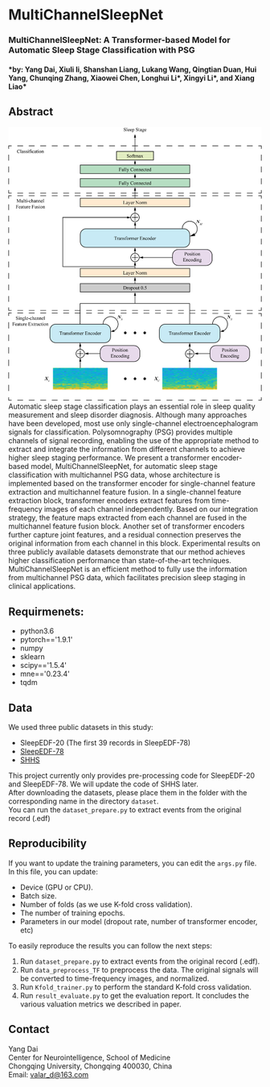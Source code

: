 # MultiChannelSleepNet
### MultiChannelSleepNet: A Transformer-based Model for Automatic Sleep Stage Classification with PSG 
#### *by: Yang Dai, Xiuli li, Shanshan Liang, Lukang Wang, Qingtian Duan, Hui Yang, Chunqing Zhang, Xiaowei Chen, Longhui Li\*, Xingyi Li\*, and Xiang Liao\* 


## Abstract
![AttnSleep Architecture](imgs/MutiChannelSleepNet.png)
Automatic sleep stage classification plays an essential role in sleep quality measurement and sleep disorder diagnosis. Although many approaches have been developed, most use only single-channel electroencephalogram signals for classification. Polysomnography (PSG) provides multiple channels of signal recording, enabling the use of the appropriate method to extract and integrate the information from different channels to achieve higher sleep staging performance. We present a transformer encoder-based model, MultiChannelSleepNet, for automatic sleep stage classification with multichannel PSG data, whose architecture is implemented based on the transformer encoder for single-channel feature extraction and multichannel feature fusion. In a single-channel feature extraction block, transformer encoders extract features from time-frequency images of each channel independently. Based on our integration strategy, the feature maps extracted from each channel are fused in the multichannel feature fusion block. Another set of transformer encoders further capture joint features, and a residual connection preserves the original information from each channel in this block. Experimental results on three publicly available datasets demonstrate that our method achieves higher classification performance than state-of-the-art techniques. MultiChannelSleepNet is an efficient method to fully use the information from multichannel PSG data, which facilitates precision sleep staging in clinical applications.


## Requirmenets:
- python3.6
- pytorch=='1.9.1'
- numpy
- sklearn
- scipy=='1.5.4'
- mne=='0.23.4'
- tqdm

## Data
We used three public datasets in this study:

- SleepEDF-20 (The first 39 records in SleepEDF-78)
- [SleepEDF-78](https://physionet.org/content/sleep-edfx/1.0.0/)
- [SHHS](https://sleepdata.org/datasets/shhs)

This project currently only provides pre-processing code for SleepEDF-20 and SleepEDF-78. We will update the code of SHHS later.  
After downloading the datasets, please place them in the folder with the corresponding name in the directory `dataset`.  
You can run the `dataset_prepare.py` to extract events from the original record (.edf)

## Reproducibility
If you want to update the training parameters, you can edit the `args.py` file. In this file, you can update:

- Device (GPU or CPU).
- Batch size.
- Number of folds (as we use K-fold cross validation).
- The number of training epochs.
- Parameters in our model (dropout rate, number of transformer encoder, etc)

To easily reproduce the results you can follow the next steps:  

1. Run `dataset_prepare.py` to extract events from the original record (.edf).
2. Run `data_preprocess_TF` to preprocess the data. The original signals will be converted to time-frequency images, and normalized.
3. Run `Kfold_trainer.py` to perform the standard K-fold cross validation.
4. Run `result_evaluate.py` to get the evaluation report. It concludes the various valuation metrics we described in paper.  


## Contact
Yang Dai  
Center for Neurointelligence, School of Medicine  
Chongqing University, Chongqing 400030, China  
Email: valar_d@163.com
